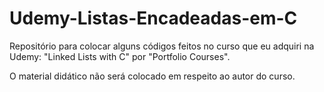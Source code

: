 # Udemy-Listas-Encadeadas-em-C
Repositório para colocar alguns códigos feitos no curso que eu adquiri na Udemy: "Linked Lists with C" por "Portfolio Courses".

O material didático não será colocado em respeito ao autor do curso.
